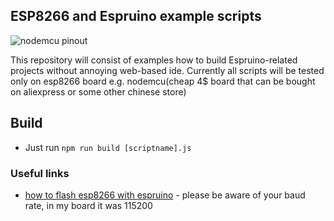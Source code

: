 ## ESP8266 and Espruino example scripts

![nodemcu pinout](https://alexbloggt.com/wp-content/uploads/2015/10/nodemcu_pinout_700.png)

This repository will consist of examples how to build Espruino-related projects
without annoying web-based ide. Currently all scripts will be tested only on esp8266 board
e.g. nodemcu(cheap 4$ board that can be bought on aliexpress or some other chinese store)

## Build

* Just run `npm run build [scriptname].js`

### Useful links

* [how to flash esp8266 with espruino](http://crufti.com/getting-started-with-espruino-on-esp8266/) - please be aware of your baud rate, in my board it was 115200
